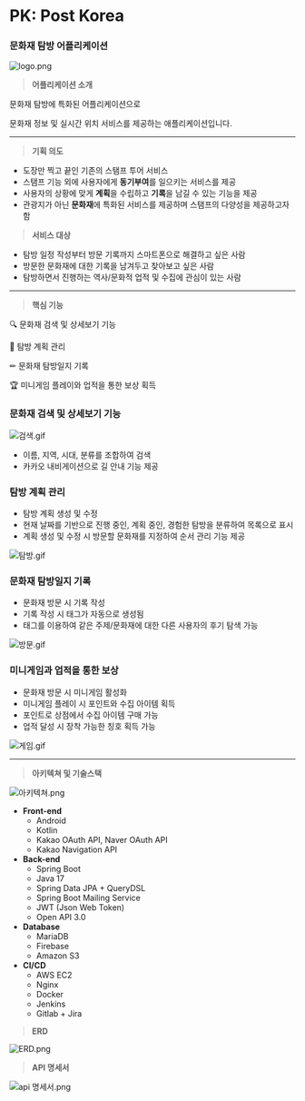 # PK: Post Korea

### 문화재 탐방 어플리케이션

![logo.png](/images/logo.png)

> **어플리케이션 소개**
> 

문화재 탐방에 특화된 어플리케이션으로 

문화재 정보 및 실시간 위치 서비스를 제공하는 애플리케이션입니다.

---

> **기획 의도**
> 
- 도장만 찍고 끝인 기존의 스탬프 투어 서비스
- 스탬프 기능 외에 사용자에게 **동기부여**를 일으키는 서비스를 제공
- 사용자의 상황에 맞게 **계획**을 수립하고 **기록**을 남길 수 있는 기능을 제공
- 관광지가 아닌 **문화재**에 특화된 서비스를 제공하며 스탬프의 다양성을 제공하고자 함

> **서비스 대상**
> 
- 탐방 일정 작성부터 방문 기록까지 스마트폰으로 해결하고 싶은 사람
- 방문한 문화재에 대한 기록을 남겨두고 찾아보고 싶은 사람
- 탐방하면서 진행하는 역사/문화적 업적 및 수집에 관심이 있는 사람

---

> **핵심 기능**
> 

🔍 문화재 검색 및 상세보기 기능

📅 탐방 계획 관리

✏ 문화재 탐방일지 기록

🏆 미니게임 플레이와 업적을 통한 보상 획득

### 문화재 검색 및 상세보기 기능

![검색.gif](/images/검색.gif)

- 이름, 지역, 시대, 분류를 조합하여 검색
- 카카오 내비게이션으로 길 안내 기능 제공

### 탐방 계획 관리

- 탐방 계획 생성 및 수정
- 현재 날짜를 기반으로 진행 중인, 계획 중인, 경험한 탐방을 분류하여 목록으로 표시
- 계획 생성 및 수정 시 방문할 문화재를 지정하여 순서 관리 기능 제공

![탐방.gif](/images/탐방.gif)

### 문화재 탐방일지 기록

- 문화재 방문 시 기록 작성
- 기록 작성 시 태그가 자동으로 생성됨
- 태그를 이용하여 같은 주제/문화재에 대한 다른 사용자의 후기 탐색 가능

![방문.gif](/images/방문.gif)

### 미니게임과 업적을 통한 보상

- 문화재 방문 시 미니게임 활성화
- 미니게임 플레이 시 포인트와 수집 아이템 획득
- 포인트로 상점에서 수집 아이템 구매 가능
- 업적 달성 시 장착 가능한 칭호 획득 가능

![게임.gif](/images/게임.gif)

---

> **아키텍쳐 및 기술스택**
> 

![아키텍쳐.png](/images/architecture.png)

- **Front-end**
    - Android
    - Kotlin
    - Kakao OAuth API, Naver OAuth API
    - Kakao Navigation API
- **Back-end**
    - Spring Boot
    - Java 17
    - Spring Data JPA + QueryDSL
    - Spring Boot Mailing Service
    - JWT (Json Web Token)
    - Open API 3.0
- **Database**
    - MariaDB
    - Firebase
    - Amazon S3
- **CI/CD**
    - AWS EC2
    - Nginx
    - Docker
    - Jenkins
    - Gitlab + Jira
    

> **ERD**
> 

![ERD.png](/images/ERD.png)

> **API 명세서**
> 

![api 명세서.png](/images/API.png)
